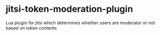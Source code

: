 # jitsi-token-moderation-plugin
Lua plugin for jitsi which determines whether users are moderator or not based on token contents
